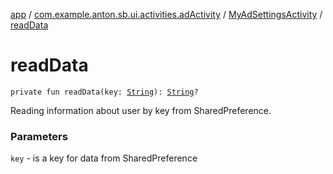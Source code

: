 [app](../../index.md) / [com.example.anton.sb.ui.activities.adActivity](../index.md) / [MyAdSettingsActivity](index.md) / [readData](./read-data.md)

# readData

`private fun readData(key: `[`String`](https://kotlinlang.org/api/latest/jvm/stdlib/kotlin/-string/index.html)`): `[`String`](https://kotlinlang.org/api/latest/jvm/stdlib/kotlin/-string/index.html)`?`

Reading information about user by key from SharedPreference.

### Parameters

`key` - is a key for data from SharedPreference